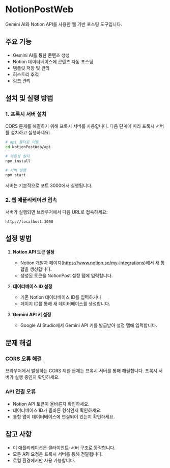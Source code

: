 # NotionPostWeb

Gemini AI와 Notion API를 사용한 웹 기반 포스팅 도구입니다.
 
## 주요 기능

- Gemini AI를 통한 콘텐츠 생성
- Notion 데이터베이스에 콘텐츠 자동 포스팅
- 템플릿 저장 및 관리
- 히스토리 추적
- 링크 관리

## 설치 및 실행 방법

### 1. 프록시 서버 설치

CORS 문제를 해결하기 위해 프록시 서버를 사용합니다. 다음 단계에 따라 프록시 서버를 설치하고 실행하세요:

```bash
# api 폴더로 이동
cd NotionPostWeb/api

# 의존성 설치
npm install

# 서버 실행
npm start
```

서버는 기본적으로 포트 3000에서 실행됩니다.

### 2. 웹 애플리케이션 접속

서버가 실행되면 브라우저에서 다음 URL로 접속하세요:

```
http://localhost:3000
```

## 설정 방법

1. **Notion API 토큰 설정**
   - Notion 개발자 페이지(https://www.notion.so/my-integrations)에서 새 통합을 생성합니다.
   - 생성된 토큰을 NotionPost 설정 탭에 입력합니다.

2. **데이터베이스 ID 설정**
   - 기존 Notion 데이터베이스 ID를 입력하거나
   - 페이지 ID를 통해 새 데이터베이스를 생성합니다.

3. **Gemini API 키 설정**
   - Google AI Studio에서 Gemini API 키를 발급받아 설정 탭에 입력합니다.

## 문제 해결

### CORS 오류 해결

브라우저에서 발생하는 CORS 제한 문제는 프록시 서버를 통해 해결합니다. 프록시 서버가 실행 중인지 확인하세요.

### API 연결 오류

- Notion API 토큰이 올바른지 확인하세요.
- 데이터베이스 ID가 올바른 형식인지 확인하세요.
- 통합 앱이 데이터베이스에 연결되어 있는지 확인하세요.

## 참고 사항

- 이 애플리케이션은 클라이언트-서버 구조로 동작합니다.
- 모든 API 요청은 프록시 서버를 통해 전달됩니다.
- 로컬 환경에서만 사용 가능합니다. 